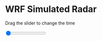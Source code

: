 <h1>WRF Simulated Radar</h1>
<p>Drag the slider to change the time</p>

<div class="slidecontainer">
<input oninput='setImage(this)' class="slider" type="range" min="0" max="49" value="0" step="1" />
<img id='img'/>
</div>

<script>
var img = document.getElementById('img');
var img_array = ['/assets/images/wrf/rf_wrfout_d01_2020-04-08_12:00:00.png',
'/assets/images/wrf/rf_wrfout_d01_2020-04-08_13:00:00.png',
'/assets/images/wrf/rf_wrfout_d01_2020-04-08_14:00:00.png',
'/assets/images/wrf/rf_wrfout_d01_2020-04-08_15:00:00.png',
'/assets/images/wrf/rf_wrfout_d01_2020-04-08_16:00:00.png',
'/assets/images/wrf/rf_wrfout_d01_2020-04-08_17:00:00.png',
'/assets/images/wrf/rf_wrfout_d01_2020-04-08_18:00:00.png',
'/assets/images/wrf/rf_wrfout_d01_2020-04-08_19:00:00.png',
'/assets/images/wrf/rf_wrfout_d01_2020-04-08_20:00:00.png',
'/assets/images/wrf/rf_wrfout_d01_2020-04-08_21:00:00.png',
'/assets/images/wrf/rf_wrfout_d01_2020-04-08_22:00:00.png',
'/assets/images/wrf/rf_wrfout_d01_2020-04-08_23:00:00.png',
'/assets/images/wrf/rf_wrfout_d01_2020-04-09_00:00:00.png',
'/assets/images/wrf/rf_wrfout_d01_2020-04-09_01:00:00.png',
'/assets/images/wrf/rf_wrfout_d01_2020-04-09_02:00:00.png',
'/assets/images/wrf/rf_wrfout_d01_2020-04-09_03:00:00.png',
'/assets/images/wrf/rf_wrfout_d01_2020-04-09_04:00:00.png',
'/assets/images/wrf/rf_wrfout_d01_2020-04-09_05:00:00.png',
'/assets/images/wrf/rf_wrfout_d01_2020-04-09_06:00:00.png',
'/assets/images/wrf/rf_wrfout_d01_2020-04-09_07:00:00.png',
'/assets/images/wrf/rf_wrfout_d01_2020-04-09_08:00:00.png',
'/assets/images/wrf/rf_wrfout_d01_2020-04-09_09:00:00.png',
'/assets/images/wrf/rf_wrfout_d01_2020-04-09_10:00:00.png',
'/assets/images/wrf/rf_wrfout_d01_2020-04-09_11:00:00.png',
'/assets/images/wrf/rf_wrfout_d01_2020-04-09_12:00:00.png',
'/assets/images/wrf/rf_wrfout_d01_2020-04-09_13:00:00.png',
'/assets/images/wrf/rf_wrfout_d01_2020-04-09_14:00:00.png',
'/assets/images/wrf/rf_wrfout_d01_2020-04-09_15:00:00.png',
'/assets/images/wrf/rf_wrfout_d01_2020-04-09_16:00:00.png',
'/assets/images/wrf/rf_wrfout_d01_2020-04-09_17:00:00.png',
'/assets/images/wrf/rf_wrfout_d01_2020-04-09_18:00:00.png',
'/assets/images/wrf/rf_wrfout_d01_2020-04-09_19:00:00.png',
'/assets/images/wrf/rf_wrfout_d01_2020-04-09_20:00:00.png',
'/assets/images/wrf/rf_wrfout_d01_2020-04-09_21:00:00.png',
'/assets/images/wrf/rf_wrfout_d01_2020-04-09_22:00:00.png',
'/assets/images/wrf/rf_wrfout_d01_2020-04-09_23:00:00.png',
'/assets/images/wrf/rf_wrfout_d01_2020-04-10_00:00:00.png',
'/assets/images/wrf/rf_wrfout_d01_2020-04-10_01:00:00.png',
'/assets/images/wrf/rf_wrfout_d01_2020-04-10_02:00:00.png',
'/assets/images/wrf/rf_wrfout_d01_2020-04-10_03:00:00.png',
'/assets/images/wrf/rf_wrfout_d01_2020-04-10_04:00:00.png',
'/assets/images/wrf/rf_wrfout_d01_2020-04-10_05:00:00.png',
'/assets/images/wrf/rf_wrfout_d01_2020-04-10_06:00:00.png',
'/assets/images/wrf/rf_wrfout_d01_2020-04-10_07:00:00.png',
'/assets/images/wrf/rf_wrfout_d01_2020-04-10_08:00:00.png',
'/assets/images/wrf/rf_wrfout_d01_2020-04-10_09:00:00.png',
'/assets/images/wrf/rf_wrfout_d01_2020-04-10_10:00:00.png',
'/assets/images/wrf/rf_wrfout_d01_2020-04-10_11:00:00.png',
'/assets/images/wrf/rf_wrfout_d01_2020-04-10_12:00:00.png',];
function setImage(obj)
{
        var value = obj.value;
        img.src = img_array[value];

}
</script>
